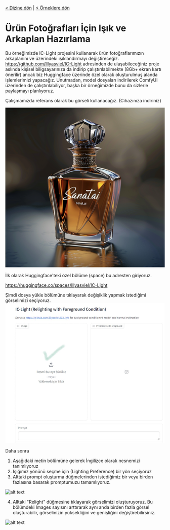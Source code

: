 <a href="/">< Dizine dön</a> | <a href="/ornekler">< Örneklere dön</a>

# Ürün Fotoğrafları İçin Işık ve Arkaplan Hazırlama

Bu örneğimizde IC-Light projesini kullanarak ürün fotoğraflarımızın arkaplanını ve üzerindeki ışıklandırmayı değiştireceğiz. 
https://github.com/lllyasviel/IC-Light adresinden de ulaşabileceğiniz proje aslında kişisel biligsayarınıza da indirip çalıştırılabilmekte (8Gb+ ekran kartı önerilir) ancak biz Huggingface üzerinde özel olarak oluşturulmuş alanda işlemlerimizi yapacağız. Unutmadan, model dosyaları indirilerek ComfyUI üzerinden de çalıştırılabiliyor, başka bir örneğimizde bunu da sizlerle paylaşmayı planlıyoruz.

Çalışmamızda referans olarak bu görseli kullanacağız. (Cihazınıza indiriniz)

![alt text](../gorseller/sanatai-parfum.png)

İlk olarak Huggingface'teki özel bölüme (space) bu adresten giriyoruz.

https://huggingface.co/spaces/lllyasviel/IC-Light

Şimdi dosya yükle bölümüne tıklayarak değişiklik yapmak istediğimi görselimizi seçiyoruz.
![alt text](../gorseller/ic-light1.jpg)

Daha sonra 
1) Aşağıdaki metin bölümüne gelerek İngilizce olarak nesnemizi tanımlıyoruz
2) Işığımız yönünü seçme için (Lighting Preference) bir yön seçiyoruz 
3) Alttaki prompt oluşturma düğmelerinden istediğimiz bir veya birden fazlasına basarak promptumuzu tamamlıyoruz.

![alt text](/gorseller/ic-light2.pngimage.png)

4) Alltaki "Relight" düğmesine tıklayarak görselimizi oluşturuyoruz.
Bu bölümdeki Images sayısını arttırarak aynı anda birden fazla görsel oluşturabilir, görselinizin yüksekliğini ve genişliğini değiştirebilirsiniz.

![alt text](/gorseller/ic-light3.pngimage.png)
